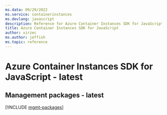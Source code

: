 ```yaml
---
ms.data: 09/29/2022
ms.service: containerinstances
ms.devlang: javascript
description: Reference for Azure Container Instances SDK for JavaScript
title: Azure Container Instances SDK for JavaScript
author: xirzec
ms.author: jeffish
ms.topic: reference
---
```

# Azure Container Instances SDK for JavaScript - latest

## Management packages - latest
[!INCLUDE [mgmt-packages](container-instances-mgmt-index.md)]